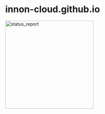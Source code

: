 # innon-cloud.github.io

<img width="278" alt="status_report" src="https://github.com/user-attachments/assets/93f2ccdf-9c20-41db-9c31-ddc601668fa8">
